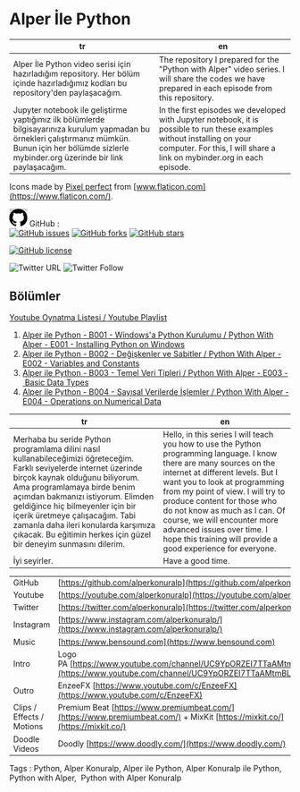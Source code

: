# Alper İle Python

|tr|en|
|--|--|
|Alper İle Python video serisi için hazırladığım repository. Her bölüm içinde hazırladığımız kodları bu repository'den paylaşacağım.| The repository I prepared for the "Python with Alper" video series. I will share the codes we have prepared in each episode from this repository. |
|Jupyter notebook ile geliştirme yaptığımız ilk bölümlerde bilgisayarınıza kurulum yapmadan bu örnekleri çalıştırmanız mümkün. Bunun için her bölümde sizlerle mybinder.org üzerinde bir link paylaşacağım.|In the first episodes we developed with Jupyter notebook, it is possible to run these examples without installing on your computer. For this, I will share a link on mybinder.org in each episode. |

Icons made by [Pixel perfect](https://www.flaticon.com/authors/pixel-perfect) from [www.flaticon.com](https://www.flaticon.com/).

![GitHub](contents/github.png) GitHub :  
[![GitHub issues](https://img.shields.io/github/issues/alperkonuralp/AlperIlePython?logo=github)](https://github.com/alperkonuralp/AlperIlePython/issues)
[![GitHub forks](https://img.shields.io/github/forks/alperkonuralp/AlperIlePython?logo=github)](https://github.com/alperkonuralp/AlperIlePython/network)
[![GitHub stars](https://img.shields.io/github/stars/alperkonuralp/AlperIlePython?logo=github)](https://github.com/alperkonuralp/AlperIlePython/stargazers)

[![GitHub license](https://img.shields.io/github/license/alperkonuralp/AlperIlePython)](https://github.com/alperkonuralp/AlperIlePython/blob/master/LICENSE)

![Twitter URL](https://img.shields.io/twitter/url?style=social&url=https%3A%2F%2Ftwitter.com%2Falperkonuralp)
![Twitter Follow](https://img.shields.io/twitter/follow/alperkonuralp?style=social)

## Bölümler

[Youtube Oynatma Listesi / Youtube Playlist](https://www.youtube.com/playlist?list=PLTzpV7jb-qW9_eaDN3bhQZp9TTco3seYQ)

1. [Alper ile Python - B001 - Windows'a Python Kurulumu / Python With Alper - E001 - Installing Python on Windows](E001/E001.md)
2. [Alper ile Python - B002 - Değişkenler ve Sabitler / Python With Alper - E002 - Variables and Constants](E002/E002.md)
3. [Alper ile Python - B003 - Temel Veri Tipleri / Python With Alper - E003 - Basic Data Types](E003/E003.md)
4. [Alper ile Python - B004 - Sayısal Verilerde İşlemler / Python With Alper - E004 - Operations on Numerical Data](E004/E004.md)

| tr | en |
| -- | -- |
| Merhaba bu seride Python programlama dilini nasıl kullanabileceğimizi öğreteceğim. Farklı seviyelerde internet üzerinde birçok kaynak olduğunu biliyorum. Ama programlamaya birde benim açımdan bakmanızı istiyorum. Elimden geldiğince hiç bilmeyenler için bir içerik üretmeye çalışacağım. Tabi zamanla daha ileri konularda karşımıza çıkacak. Bu eğitimin herkes için güzel bir deneyim sunmasını dilerim. | Hello, in this series I will teach you how to use the Python programming language. I know there are many sources on the internet at different levels. But I want you to look at programming from my point of view. I will try to produce content for those who do not know as much as I can. Of course, we will encounter more advanced issues over time. I hope this training will provide a good experience for everyone. |
| İyi seyirler. | Have a good time. |

|  |  |
|--|--|
|GitHub|[https://github.com/alperkonuralp](https://github.com/alperkonuralp)|
|Youtube|[https://youtube.com/alperkonuralp](https://youtube.com/alperkonuralp)|
|Twitter|[https://twitter.com/alperkonuralp](https://twitter.com/alperkonuralp)|
|Instagram|[https://www.instagram.com/alperkonuralp/](https://www.instagram.com/alperkonuralp/)|
|Music|[https://www.bensound.com](https://www.bensound.com)|
|Intro|Logo PA [https://www.youtube.com/channel/UC9YpORZEI7TTaAMtmBL8Yzw](https://www.youtube.com/channel/UC9YpORZEI7TTaAMtmBL8Yzw)|
|Outro|EnzeeFX [https://www.youtube.com/c/EnzeeFX](https://www.youtube.com/c/EnzeeFX)|
|Clips / Effects / Motions|Premium Beat [https://www.premiumbeat.com/](https://www.premiumbeat.com/) + MixKit [https://mixkit.co/](https://mixkit.co/) |
|Doodle Videos|Doodly [https://www.doodly.com/](https://www.doodly.com/)|

Tags : Python, Alper Konuralp, Alper ile Python, Alper Konuralp ile Python,  Python with Alper,  Python with Alper Konuralp
